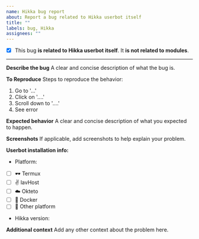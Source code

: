 ```yaml
---
name: Hikka bug report
about: Report a bug related to Hikka userbot itself
title: ""
labels: bug, Hikka
assignees: ""
---
```


- [x] This bug **is related to Hikka userbot itself**. It **is not related to modules**.

---

**Describe the bug**
A clear and concise description of what the bug is.

**To Reproduce**
Steps to reproduce the behavior:

1. Go to '...'
2. Click on '....'
3. Scroll down to '....'
4. See error

**Expected behavior**
A clear and concise description of what you expected to happen.

**Screenshots**
If applicable, add screenshots to help explain your problem.

**Userbot installation info:**

- Platform:
- [ ] 🕶️ Termux
- [ ] ✌️ lavHost
- [ ] ☁️ Okteto
- [ ] 🐳 Docker
- [ ] 🌺 Other platform

- Hikka version:

**Additional context**
Add any other context about the problem here.
